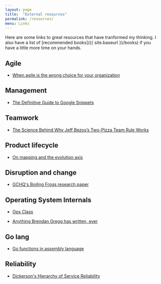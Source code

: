 ```yaml
---
layout: page
title:  "External resources"
permalink: /resources/
menu: Links
---
```


Here are some links to great resources that have tranformed my thinking.
I also have a list of [recommended books]({{ site.baseurl }}/books)
if you have a little more time on your hands.

## Agile

* [When agile is the wrong choice for your organization](http://techbeacon.com/when-agile-wrong-choice-your-organization)

## Management

* [The Definitive Guide to Google Snippets](http://blog.idonethis.com/google-snippets-internal-tool/)

## Teamwork

* [The Science Behind Why Jeff Bezos’s Two-Pizza Team Rule Works](http://blog.idonethis.com/two-pizza-team/)

## Product lifecycle

* [On mapping and the evolution axis](http://blog.gardeviance.org/2014/03/on-mapping-and-evolution-axis.html)

## Disruption and change

* [GCHQ's Boiling Frogs research paper](https://github.com/GovernmentCommunicationsHeadquarters/BoilingFrogs)

## Operating System Internals

* [Ops Class](https://www.ops-class.org/)

* [Anything Brendan Gregg has written, ever](http://www.brendangregg.com/)

## Go lang

* [Go functions in assembly language](https://github.com/golang/go/files/447163/GoFunctionsInAssembly.pdf)

## Reliability

* [Dickerson's Hierarchy of Service Reliability](https://landing.google.com/sre/book/chapters/part3.html)

